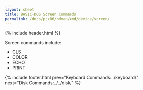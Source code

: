 ```yaml
---
layout: sheet
title: BASIC-DOS Screen Commands
permalink: /docs/pcx86/bdman/cmd/device/screen/
---
```


{% include header.html %}

Screen commands include:

- CLS
- COLOR
- ECHO
- PRINT

{% include footer.html prev="Keyboard Commands:../keyboard/" next="Disk Commands:../../disk/" %}
